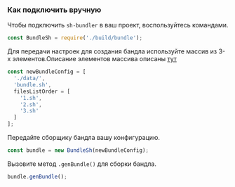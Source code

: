 <a name="вручную_комманды"></a>
### Как подключить вручную

Чтобы подключить `sh-bundler` в ваш проект, воспользуйтесь командами.
```javascript
const BundleSh = require('./build/bundle');
```

Для передачи настроек для создания бандла используйте массив из 3-х элементов.Описание элементов массива описаны [тут](#публичное_api)
```javascript
const newBundleConfig = [
  './data/',
  'bundle.sh',
  filesListOrder = [
    '1.sh',
    '2.sh',
    '3.sh'
  ]
];
```

Передайте сборщику бандла вашу конфигурацию.
```javascript
const bundle = new BundleSh(newBundleConfig);
```

Вызовите метод `.genBundle()` для сборки бандла.
```javascript
bundle.genBundle();
```
